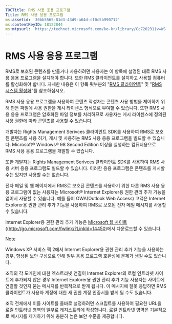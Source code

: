 ```yaml
---
TOCTitle: RMS 사용 응용 프로그램
Title: RMS 사용 응용 프로그램
ms:assetid: '30bb5565-81d3-43d9-a64d-cf0c5b990712'
ms:contentKeyID: 18122844
ms:mtpsurl: 'https://technet.microsoft.com/ko-kr/library/Cc720231(v=WS.10)'
---
```


RMS 사용 응용 프로그램
======================

RMS로 보호된 콘텐츠를 만들거나 사용하려면 사용자는 이 항목에 설명된 대로 RMS 사용 응용 프로그램을 설치해야 합니다. 또한 RMS 클라이언트를 설치하고 사용할 컴퓨터를 활성화해야 합니다. 자세한 내용은 이 항목 뒷부분의 "[RMS 클라이언트](https://technet.microsoft.com/03294fa2-8350-430d-b4b0-03d5169937c2)" 및 "[RMS 시스템 활성화](https://technet.microsoft.com/09a0d631-9860-477f-9d10-df61b3bfe125)"를 참조하십시오.

RMS 사용 응용 프로그램을 사용하여 콘텐츠 작성자는 콘텐츠 사용 방법을 제어하기 위해 만든 파일에 사용 권한을 게시 라이센스 형식으로 부여할 수 있습니다. 또한 RMS 사용 응용 프로그램은 암호화된 파일 정보를 처리하므로 사용자는 게시 라이센스에 정의된 사용 권한에 따라 콘텐츠를 사용할 수 있습니다.

개발자는 Rights Management Serivces 클라이언트 SDK를 사용하여 RMS로 보호된 콘텐츠를 사용 허가, 게시 및 사용하는 RMS 사용 응용 프로그램을 빌드할 수 있습니다. Microsoft® Windows® 98 Second Edition 이상을 실행하는 컴퓨터용으로 RMS 사용 응용 프로그램을 개발할 수 있습니다.

또한 개발자는 Rights Management Serivces 클라이언트 SDK를 사용하여 RMS 사용 서버 응용 프로그램도 빌드할 수 있습니다. 이러한 응용 프로그램은 콘텐츠를 게시할 수는 있지만 사용할 수는 없습니다.

전자 메일 및 웹 페이지에서 RMS로 보호된 콘텐츠를 사용하기 위한 다른 RMS 사용 응용 프로그램이 없는 사용자는 Microsoft® Internet Explorer용 권한 관리 추가 기능을 얻어서 사용할 수 있습니다. 예를 들어 OWA(Outlook Web Access) 고객은 Internet Explorer용 권한 관리 추가 기능을 사용하여 RMS로 보호된 전자 메일 메시지를 사용할 수 있습니다.

Internet Explorer용 권한 관리 추가 기능은 [Microsoft 웹 사이트](http://go.microsoft.com/fwlink/?linkid=14450)((http://go.microsoft.com/fwlink/?LinkId=14450)에서 다운로드할 수 있습니다.

> [!Note]  
> Windows XP 서비스 팩 2에서 Internet Explorer용 권한 관리 추가 기능을 사용하는 경우, 향상된 보안 구성으로 인해 일부 응용 프로그램 호환성에 문제가 생길 수도 있습니다. 

조직의 각 도메인에 대한 엑스트라넷 연결이 Internet Explorer의 로컬 인트라넷 사이트에 추가되지 않은 경우 Internet Explorer용 권한 관리 추가 기능 사용자는 사이트에 연결할 것인지 묻는 메시지를 반복적으로 받게 됩니다. 이 메시지에 잘못 응답하면 RMS 클라이언트가 사용자 계정에 대한 새 권한 계정 인증서를 받게 될 수도 있습니다.

조직 전체에서 이들 사이트를 올바로 설정하려면 스크립트를 사용하여 필요한 URL을 로컬 인트라넷 영역의 일부로 레지스트리에 작성합니다. 로컬 인트라넷 영역은 기본적으로 메시지를 제거하기 위해 충분히 높은 보안 수준을 제공합니다.
